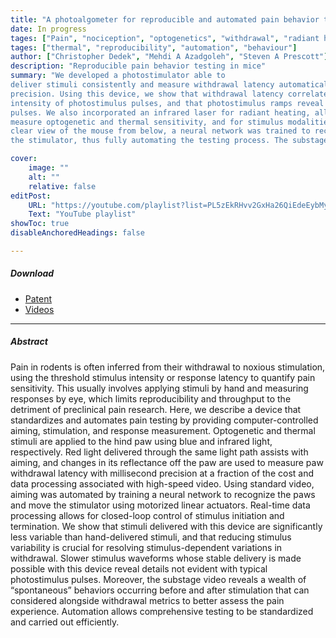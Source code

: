 ```yaml
---
title: "A photoalgometer for reproducible and automated pain behavior testing in mice" 
date: In progress
tages: ["Pain", "nociception", "optogenetics", "withdrawal", "radiant heat"]
tages: ["thermal", "reproducibility", "automation", "behaviour"]
author: ["Christopher Dedek", "Mehdi A Azadgoleh", "Steven A Prescott"]
description: "Reproducible pain behavior testing in mice" 
summary: "We developed a photostimulator able to
deliver stimuli consistently and measure withdrawal latency automatically with millisecond 
precision. Using this device, we show that withdrawal latency correlates inversely with the 
intensity of photostimulus pulses, and that photostimulus ramps reveal differences not seen with 
pulses. We also incorporated an infrared laser for radiant heating, allowing the same device to 
measure optogenetic and thermal sensitivity, and for stimulus modalities to be combined. With a 
clear view of the mouse from below, a neural network was trained to recognize the paw and aim 
the stimulator, thus fully automating the testing process. The substage video also provides a wealth of data about spontaneous behaviors and their potential association with evoked pain." 

cover:
    image: ""
    alt: ""
    relative: false
editPost:
    URL: "https://youtube.com/playlist?list=PL5zEkRHvv2GxHa26QiEdeEybMy0UbdjmW"
    Text: "YouTube playlist"
showToc: true
disableAnchoredHeadings: false

---
```


##### Download

+ [Patent]()
+ [Videos]()
<!-- + [Patent](pain_paper.pdf)
+ [Code and data](https://github.com/stofe95/ramalgo) -->

---

##### Abstract

Pain in rodents is often inferred from their withdrawal to noxious stimulation, using the threshold 
stimulus intensity or response latency to quantify pain sensitivity. This usually involves applying 
stimuli by hand and measuring responses by eye, which limits reproducibility and throughput to the 
detriment of preclinical pain research. Here, we describe a device that standardizes and automates 
pain testing by providing computer-controlled aiming, stimulation, and response measurement.
Optogenetic and thermal stimuli are applied to the hind paw using blue and infrared light,
respectively. Red light delivered through the same light path assists with aiming, and changes in 
its reflectance off the paw are used to measure paw withdrawal latency with millisecond precision 
at a fraction of the cost and data processing associated with high-speed video. Using standard 
video, aiming was automated by training a neural network to recognize the paws and move the 
stimulator using motorized linear actuators. Real-time data processing allows for closed-loop 
control of stimulus initiation and termination. We show that stimuli delivered with this device are 
significantly less variable than hand-delivered stimuli, and that reducing stimulus variability is 
crucial for resolving stimulus-dependent variations in withdrawal. Slower stimulus waveforms 
whose stable delivery is made possible with this device reveal details not evident with typical 
photostimulus pulses. Moreover, the substage video reveals a wealth of “spontaneous” behaviors 
occurring before and after stimulation that can considered alongside withdrawal metrics to better 
assess the pain experience. Automation allows comprehensive testing to be standardized and 
carried out efficiently.